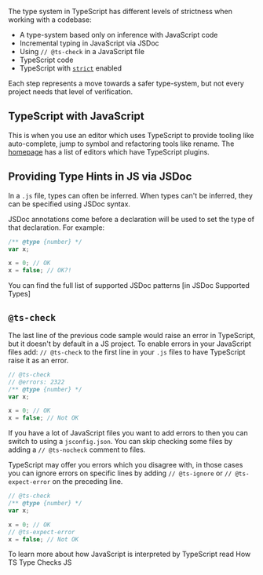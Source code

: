 
The type system in TypeScript has different levels of strictness when working with a codebase:

- A type-system based only on inference with JavaScript code
- Incremental typing in JavaScript via JSDoc 
- Using `// @ts-check` in a JavaScript file
- TypeScript code
- TypeScript with [`strict`](/tsconfig#strict) enabled

Each step represents a move towards a safer type-system, but not every project needs that level of verification.

## TypeScript with JavaScript

This is when you use an editor which uses TypeScript to provide tooling like auto-complete, jump to symbol and refactoring tools like rename.
The [homepage](/) has a list of editors which have TypeScript plugins.

## Providing Type Hints in JS via JSDoc

In a `.js` file, types can often be inferred. When types can't be inferred, they can be specified using JSDoc syntax.

JSDoc annotations come before a declaration will be used to set the type of that declaration. For example:

```js twoslash
/** @type {number} */
var x;

x = 0; // OK
x = false; // OK?!
```

You can find the full list of supported JSDoc patterns [in JSDoc Supported Types]

## `@ts-check`

The last line of the previous code sample would raise an error in TypeScript, but it doesn't by default in a JS project.
To enable errors in your JavaScript files add: `// @ts-check` to the first line in your `.js` files to have TypeScript raise it as an error.

```js twoslash
// @ts-check
// @errors: 2322
/** @type {number} */
var x;

x = 0; // OK
x = false; // Not OK
```

If you have a lot of JavaScript files you want to add errors to then you can switch to using a `jsconfig.json`.
You can skip checking some files by adding a `// @ts-nocheck` comment to files.

TypeScript may offer you errors which you disagree with, in those cases you can ignore errors on specific lines by adding `// @ts-ignore` or `// @ts-expect-error` on the preceding line.

```js twoslash
// @ts-check
/** @type {number} */
var x;

x = 0; // OK
// @ts-expect-error
x = false; // Not OK
```

To learn more about how JavaScript is interpreted by TypeScript read How TS Type Checks JS
